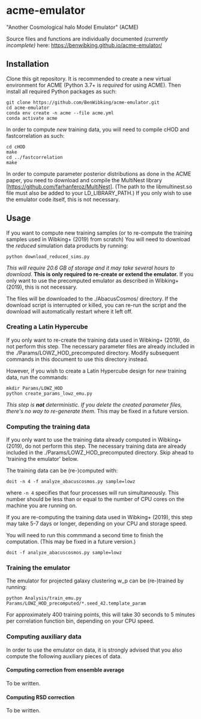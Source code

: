 # acme-emulator
"Another Cosmological halo Model Emulator" (ACME)

Source files and functions are individually documented *(currently incomplete)* here: https://benwibking.github.io/acme-emulator/


## Installation

Clone this git repository. It is recommended to create a new virtual environment for ACME (Python 3.7+ is *required* for using ACME). Then install all required Python packages as such:
```
git clone https://github.com/BenWibking/acme-emulator.git
cd acme-emulator
conda env create -n acme --file acme.yml
conda activate acme
```

In order to compute *new* training data, you will need to compile cHOD and fastcorrelation as such:
```
cd cHOD
make
cd ../fastcorrelation
make
```

In order to compute parameter posterior distributions as done in the ACME paper, you need to download and compile the MultiNest library [https://github.com/farhanferoz/MultiNest]. (The path to the libmultinest.so file must also be added to your LD_LIBRARY_PATH.) If you only wish to use the emulator code itself, this is not necessary.


## Usage

If you want to compute new training samples (or to re-compute the training samples used in Wibking+ (2019) from scratch) You will need to download the *reduced* simulation data products by running:
```
python download_reduced_sims.py
```

*This will require 20.6 GB of storage and it may take several hours to download.* **This is only required to re-create or extend the emulator.** If you only want to use the precomputed emulator as described in Wibking+ (2019), this is not necessary.

The files will be downloaded to the ./AbacusCosmos/ directory.  If the download script is interrupted or killed, you can re-run the script and the download will automatically restart where it left off.


### Creating a Latin Hypercube

If you only want to re-create the training data used in Wibking+ (2019), do not perform this step. The necessary parameter files are already included in the ./Params/LOWZ_HOD_precomputed directory. Modify subsequent commands in this document to use this directory instead.

However, if you wish to create a Latin Hypercube design for *new* training data, run the commands:
```
mkdir Params/LOWZ_HOD
python create_params_lowz_emu.py
```
*This step is **not** deterministic. If you delete the created parameter files, there's no way to re-generate them.* This may be fixed in a future version.


### Computing the training data

If you only want to use the training data already computed in Wibking+ (2019), do not perform this step. The necessary training data are already included in the ./Params/LOWZ_HOD_precomputed directory. Skip ahead to 'training the emulator' below.

The training data can be (re-)computed with:
```
doit -n 4 -f analyze_abacuscosmos.py sample=lowz
```
where `-n 4` specifies that four processes will run simultaneously. This number should be less than or equal to the number of CPU cores on the machine you are running on.

If you are re-computing the training data used in Wibking+ (2019), this step may take 5-7 days or longer, depending on your CPU and storage speed.

You will need to run this commmand a second time to finish the computation. (This may be fixed in a future version.)
```
doit -f analyze_abacuscosmos.py sample=lowz
```


### Training the emulator

The emulator for projected galaxy clustering w_p can be (re-)trained by running:
```
python Analysis/train_emu.py Params/LOWZ_HOD_precomputed/*.seed_42.template_param
```

For approximately 400 training points, this will take 30 seconds to 5 minutes per correlation function bin, depending on your CPU speed.


### Computing auxiliary data

In order to use the emulator on data, it is strongly advised that you also compute the following auxiliary pieces of data.

#### Computing correction from ensemble average

To be written.

#### Computing RSD correction

To be written.
